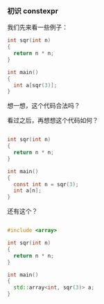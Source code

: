### 初识 constexpr

我们先来看一些例子：

```c++
int sqr(int n)
{
  return n * n;
}

int main()
{
  int a[sqr(3)];
}
```

想一想，这个代码合法吗？

看过之后，再想想这个代码如何？

```c

int sqr(int n)
{
  return n * n;
}

int main()
{
  const int n = sqr(3);
  int a[n];
}
```

还有这个？

```c++

#include <array>

int sqr(int n)
{
  return n * n;
}

int main()
{
  std::array<int, sqr(3)> a;
}
```

